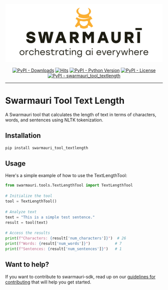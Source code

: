 
![Swamauri Logo](https://github.com/swarmauri/swarmauri-sdk/blob/3d4d1cfa949399d7019ae9d8f296afba773dfb7f/assets/swarmauri.brand.theme.svg)

<p align="center">
    <a href="https://pypi.org/project/swarmauri_tool_textlength/">
        <img src="https://img.shields.io/pypi/dm/swarmauri_tool_textlength" alt="PyPI - Downloads"/></a>
    <a href="https://hits.sh/github.com/swarmauri/swarmauri-sdk/tree/master/pkgs/community/swarmauri_tool_textlength/">
        <img alt="Hits" src="https://hits.sh/github.com/swarmauri/swarmauri-sdk/tree/master/pkgs/community/swarmauri_tool_textlength.svg"/></a>
    <a href="https://pypi.org/project/swarmauri_tool_textlength/">
        <img src="https://img.shields.io/pypi/pyversions/swarmauri_tool_textlength" alt="PyPI - Python Version"/></a>
    <a href="https://pypi.org/project/swarmauri_tool_textlength/">
        <img src="https://img.shields.io/pypi/l/swarmauri_tool_textlength" alt="PyPI - License"/></a>
    <a href="https://pypi.org/project/swarmauri_tool_textlength/">
        <img src="https://img.shields.io/pypi/v/swarmauri_tool_textlength?label=swarmauri_tool_textlength&color=green" alt="PyPI - swarmauri_tool_textlength"/></a>
</p>

---

# Swarmauri Tool Text Length

A Swarmauri tool that calculates the length of text in terms of characters, words, and sentences using NLTK tokenization.

## Installation

```bash
pip install swarmauri_tool_textlength
```

## Usage
Here's a simple example of how to use the TextLengthTool:

```python
from swarmauri.tools.TextLengthTool import TextLengthTool

# Initialize the tool
tool = TextLengthTool()

# Analyze text
text = "This is a simple test sentence."
result = tool(text)

# Access the results
print(f"Characters: {result['num_characters']}")  # 26
print(f"Words: {result['num_words']}")           # 7
print(f"Sentences: {result['num_sentences']}")   # 1
```

## Want to help?

If you want to contribute to swarmauri-sdk, read up on our [guidelines for contributing](https://github.com/swarmauri/swarmauri-sdk/blob/master/contributing.md) that will help you get started.

